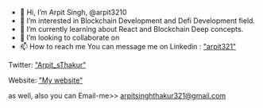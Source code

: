 - 👋 Hi, I’m Arpit Singh,   @arpit3210
- 👀 I’m interested in Blockchain Development and Defi Development field.
- 🌱 I’m currently learning about React and Blockchain Deep concepts.
- 💞️ I’m looking to collaborate on 
- 📫 How to reach me You can message me on
Linkedin : ["arpit321"]( https://www.linkedin.com/in/arpitweb3/)

Twitter: ["Arpit_sThakur"](https://twitter.com/arpitweb3)

Website: ["My website"](https://arpitweb3.netlify.app/)
 
as well, also you can Email-me>> arpitsinghthakur321@gmail.com

<!---
arpit3210/arpit3210 is a ✨ special ✨ repository because its `README.md` (this file) appears on your GitHub profile.
You can click the Preview link to take a look at your changes.
--->
